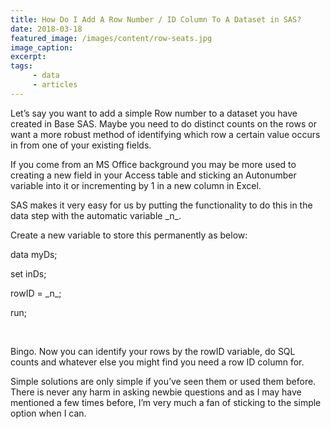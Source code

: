 ```yaml
---
title: How Do I Add A Row Number / ID Column To A Dataset in SAS?
date: 2018-03-18
featured_image: /images/content/row-seats.jpg
image_caption: 
excerpt: 
tags: 
     - data
     - articles
---
```

Let’s say you want to add a simple Row number to a dataset you have created in Base SAS. Maybe you need to do distinct counts on the rows or want a more robust method of identifying which row a certain value occurs in from one of your existing fields.

If you come from an MS Office background you may be more used to creating a new field in your Access table and sticking an Autonumber variable into it or incrementing by 1 in a new column in Excel.

SAS makes it very easy for us by putting the functionality to do this in the data step with the automatic variable \_n\_.

Create a new variable to store this permanently as below:

data myDs;

set inDs;

rowID = \_n\_;

run;

&nbsp;

Bingo. Now you can identify your rows by the rowID variable, do SQL counts and whatever else you might find you need a row ID column for.

Simple solutions are only simple if you’ve seen them or used them before. There is never any harm in asking newbie questions and as I may have mentioned a few times before, I’m very much a fan of sticking to the simple option when I can.
